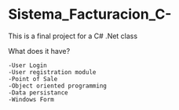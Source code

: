 # Sistema_Facturacion_C-
This is a final project for a C# .Net class

What does it have?



    -User Login
    -User registration module
    -Point of Sale 
    -Object oriented programming
    -Data persistance
    -Windows Form
    

